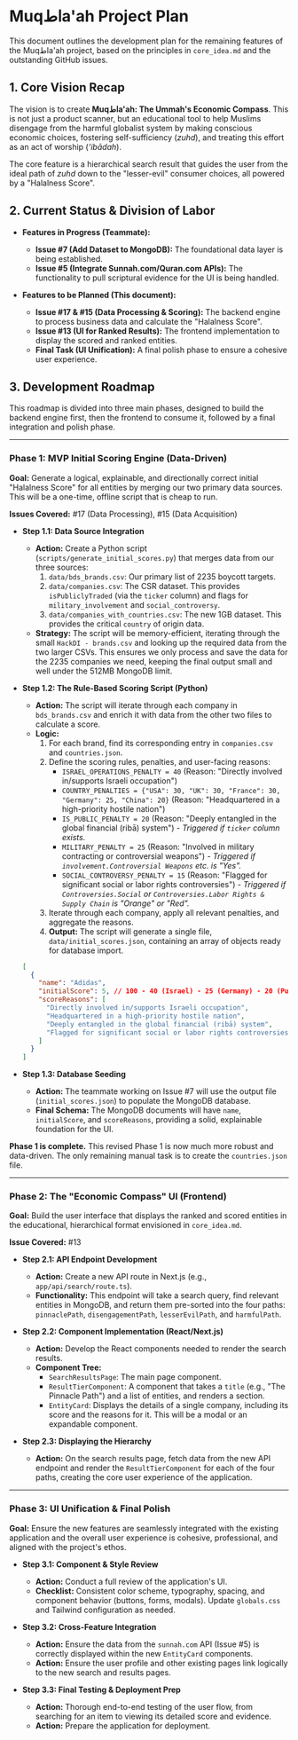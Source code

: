 # Muqاطa'ah Project Plan

This document outlines the development plan for the remaining features of the Muqاطa'ah project, based on the principles in `core_idea.md` and the outstanding GitHub issues.

## 1. Core Vision Recap

The vision is to create **Muqاطa'ah: The Ummah's Economic Compass**. This is not just a product scanner, but an educational tool to help Muslims disengage from the harmful globalist system by making conscious economic choices, fostering self-sufficiency (*zuhd*), and treating this effort as an act of worship (*'ibādah*).

The core feature is a hierarchical search result that guides the user from the ideal path of *zuhd* down to the "lesser-evil" consumer choices, all powered by a "Halalness Score".

## 2. Current Status & Division of Labor

- **Features in Progress (Teammate):**
  - **Issue #7 (Add Dataset to MongoDB):** The foundational data layer is being established.
  - **Issue #5 (Integrate Sunnah.com/Quran.com APIs):** The functionality to pull scriptural evidence for the UI is being handled.

- **Features to be Planned (This document):**
  - **Issue #17 & #15 (Data Processing & Scoring):** The backend engine to process business data and calculate the "Halalness Score".
  - **Issue #13 (UI for Ranked Results):** The frontend implementation to display the scored and ranked entities.
  - **Final Task (UI Unification):** A final polish phase to ensure a cohesive user experience.

## 3. Development Roadmap

This roadmap is divided into three main phases, designed to build the backend engine first, then the frontend to consume it, followed by a final integration and polish phase.

---

### **Phase 1: MVP Initial Scoring Engine (Data-Driven)**

**Goal:** Generate a logical, explainable, and directionally correct initial "Halalness Score" for all entities by merging our two primary data sources. This will be a one-time, offline script that is cheap to run.

**Issues Covered:** #17 (Data Processing), #15 (Data Acquisition)

*   **Step 1.1: Data Source Integration**
    *   **Action:** Create a Python script (`scripts/generate_initial_scores.py`) that merges data from our three sources:
        1.  `data/bds_brands.csv`: Our primary list of 2235 boycott targets.
        2.  `data/companies.csv`: The CSR dataset. This provides `isPubliclyTraded` (via the `ticker` column) and flags for `military_involvement` and `social_controversy`.
        3.  `data/companies_with_countries.csv`: The new 1GB dataset. This provides the critical `country` of origin data.
    *   **Strategy:** The script will be memory-efficient, iterating through the small `HackDI - brands.csv` and looking up the required data from the two larger CSVs. This ensures we only process and save the data for the 2235 companies we need, keeping the final output small and well under the 512MB MongoDB limit.

*   **Step 1.2: The Rule-Based Scoring Script (Python)**
    *   **Action:** The script will iterate through each company in `bds_brands.csv` and enrich it with data from the other two files to calculate a score.
    *   **Logic:**
        1.  For each brand, find its corresponding entry in `companies.csv` and `countries.json`.
        2.  Define the scoring rules, penalties, and user-facing reasons:
            *   `ISRAEL_OPERATIONS_PENALTY = 40` (Reason: "Directly involved in/supports Israeli occupation")
            *   `COUNTRY_PENALTIES = {"USA": 30, "UK": 30, "France": 30, "Germany": 25, "China": 20}` (Reason: "Headquartered in a high-priority hostile nation")
            *   `IS_PUBLIC_PENALTY = 20` (Reason: "Deeply entangled in the global financial (ribā) system") - *Triggered if `ticker` column exists.*
            *   `MILITARY_PENALTY = 25` (Reason: "Involved in military contracting or controversial weapons") - *Triggered if `involvement.Controversial Weapons` etc. is "Yes".*
            *   `SOCIAL_CONTROVERSY_PENALTY = 15` (Reason: "Flagged for significant social or labor rights controversies") - *Triggered if `Controversies.Social` or `Controversies.Labor Rights & Supply Chain` is "Orange" or "Red".*
        3.  Iterate through each company, apply all relevant penalties, and aggregate the reasons.
        4.  **Output:** The script will generate a single file, `data/initial_scores.json`, containing an array of objects ready for database import.
    ```json
    [
      {
        "name": "Adidas",
        "initialScore": 5, // 100 - 40 (Israel) - 25 (Germany) - 20 (Public) - 10 (Social Controversy)
        "scoreReasons": [
          "Directly involved in/supports Israeli occupation",
          "Headquartered in a high-priority hostile nation",
          "Deeply entangled in the global financial (ribā) system",
          "Flagged for significant social or labor rights controversies"
        ]
      }
    ]
    ```

*   **Step 1.3: Database Seeding**
    *   **Action:** The teammate working on Issue #7 will use the output file (`initial_scores.json`) to populate the MongoDB database.
    *   **Final Schema:** The MongoDB documents will have `name`, `initialScore`, and `scoreReasons`, providing a solid, explainable foundation for the UI.

**Phase 1 is complete.** This revised Phase 1 is now much more robust and data-driven. The only remaining manual task is to create the `countries.json` file.
>>>>>>>

---

### **Phase 2: The "Economic Compass" UI (Frontend)**

**Goal:** Build the user interface that displays the ranked and scored entities in the educational, hierarchical format envisioned in `core_idea.md`.

**Issue Covered:** #13

*   **Step 2.1: API Endpoint Development**
    *   **Action:** Create a new API route in Next.js (e.g., `app/api/search/route.ts`).
    *   **Functionality:** This endpoint will take a search query, find relevant entities in MongoDB, and return them pre-sorted into the four paths: `pinnaclePath`, `disengagementPath`, `lesserEvilPath`, and `harmfulPath`.

*   **Step 2.2: Component Implementation (React/Next.js)**
    *   **Action:** Develop the React components needed to render the search results.
    *   **Component Tree:**
        *   `SearchResultsPage`: The main page component.
        *   `ResultTierComponent`: A component that takes a `title` (e.g., "The Pinnacle Path") and a list of entities, and renders a section.
        *   `EntityCard`: Displays the details of a single company, including its score and the reasons for it. This will be a modal or an expandable component.

*   **Step 2.3: Displaying the Hierarchy**
    *   **Action:** On the search results page, fetch data from the new API endpoint and render the `ResultTierComponent` for each of the four paths, creating the core user experience of the application.

---

### **Phase 3: UI Unification & Final Polish**

**Goal:** Ensure the new features are seamlessly integrated with the existing application and the overall user experience is cohesive, professional, and aligned with the project's ethos.

*   **Step 3.1: Component & Style Review**
    *   **Action:** Conduct a full review of the application's UI.
    *   **Checklist:** Consistent color scheme, typography, spacing, and component behavior (buttons, forms, modals). Update `globals.css` and Tailwind configuration as needed.

*   **Step 3.2: Cross-Feature Integration**
    *   **Action:** Ensure the data from the `sunnah.com` API (Issue #5) is correctly displayed within the new `EntityCard` components.
    *   **Action:** Ensure the user profile and other existing pages link logically to the new search and results pages.

*   **Step 3.3: Final Testing & Deployment Prep**
    *   **Action:** Thorough end-to-end testing of the user flow, from searching for an item to viewing its detailed score and evidence.
    *   **Action:** Prepare the application for deployment.
